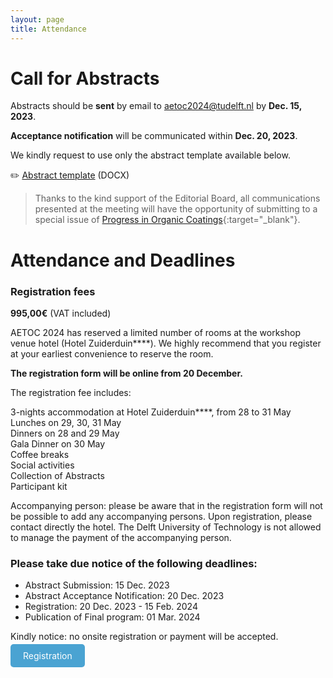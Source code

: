 ```yaml
---
layout: page
title: Attendance
---
```


# Call for Abstracts
Abstracts should be **sent** by email to aetoc2024@tudelft.nl by **Dec. 15, 2023**.

**Acceptance notification** will be communicated within **Dec. 20, 2023**.

We kindly request to use only the abstract template available below.

✏️ [Abstract template](./Abstract_Template_AETOC2024.docx) (DOCX) 

> Thanks to the kind support of the Editorial Board, all communications presented at the meeting will have the opportunity of submitting to a special issue of [Progress in Organic Coatings](https://www.sciencedirect.com/journal/progress-in-organic-coatings){:target="_blank"}.


# Attendance and Deadlines
### Registration fees
**995,00€** (VAT included)

AETOC 2024 has reserved a limited number of rooms at the workshop venue hotel (Hotel Zuiderduin\*\*\*\*). We highly recommend that you register at your earliest convenience to reserve the room.

**The registration form will be online from 20 December.**

The registration fee includes:

3-nights accommodation at Hotel Zuiderduin\*\*\*\*, from 28 to 31 May   
Lunches on 29, 30, 31 May  
Dinners on 28 and 29 May  
Gala Dinner on 30 May  
Coffee breaks  
Social activities  
Collection of Abstracts  
Participant kit  

Accompanying person: please be aware that in the registration form will not be possible to add any accompanying persons. Upon registration, please contact directly the hotel. The Delft University of Technology is not allowed to manage the payment of the accompanying person.

### Please take due notice of the following deadlines:  

* Abstract Submission:  15 Dec. 2023  
* Abstract Acceptance Notification: 20 Dec. 2023  
* Registration: 20 Dec. 2023 - 15 Feb. 2024  
* Publication of Final program: 01 Mar. 2024

Kindly notice: no onsite registration or payment will be accepted.   

<a href="https://www.aanmelder.nl/en/" style="background-color: #4AA3D2; color: white; padding: 10px 20px; text-decoration: none; border-radius: 5px;">Registration</a>
